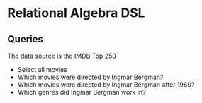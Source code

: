 # Relational Algebra DSL

## Queries

The data source is the IMDB Top 250

- Select all movies
- Which movies were directed by Ingmar Bergman?
- Which movies were directed by Ingmar Bergman after 1960?
- Which genres did Ingmar Bergman work in?
